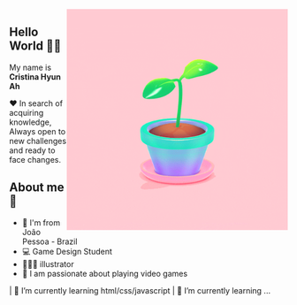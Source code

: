 <img align="right" width="400" height="400" src="https://github.com/cristinahyunah/cristinahyunah/blob/main/planta.gif">

## Hello World 🌱🦊

My name is **Cristina Hyun Ah**

❤️ In search of acquiring knowledge, 
Always open to new challenges and ready to face changes.

## About me 💬

- 📍 I'm from João Pessoa - Brazil
- 💻 Game Design Student
- 👩🏻‍🎨 illustrator
- 👾 I am passionate about playing video games

 | 🌱 I’m currently learning html/css/javascript
 | 🌱 I’m currently learning ...


